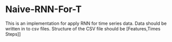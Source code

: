 # Naive-RNN-For-T
This is an implementation for apply RNN for time series data. Data should be written in to csv files.  Structure of the CSV file should be [Features,Times Steps]]

